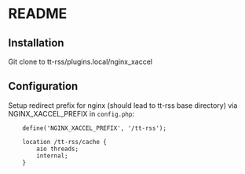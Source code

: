 # README

## Installation

Git clone to tt-rss/plugins.local/nginx_xaccel

## Configuration

Setup redirect prefix for nginx (should lead to tt-rss base directory) 
via NGINX_XACCEL_PREFIX in ```config.php```:

```
 	define('NGINX_XACCEL_PREFIX', '/tt-rss');
```

```
	location /tt-rss/cache {
		aio threads;
		internal;
	}
```
